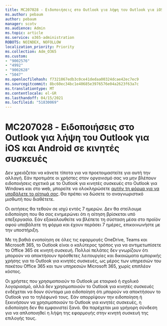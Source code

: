 ```yaml
---
title: MC207028 - Ειδοποιήσεις στο Outlook για λήψη του Outlook για iOS και Android σε κινητές συσκευές
ms.author: pebaum
author: pebaum
manager: scotv
ms.audience: Admin
ms.topic: article
ms.service: o365-administration
ROBOTS: NOINDEX, NOFOLLOW
localization_priority: Priority
ms.collection: Adm_O365
ms.custom:
- "9002576"
- "4992"
- "9002628"
- "5047"
ms.openlocfilehash: f7321067edb3c0ce41dedaa00324dcae42ec7ec9
ms.sourcegitcommit: 8bc60ec34bc1e40685e3976576e04a2623f63a7c
ms.translationtype: MT
ms.contentlocale: el-GR
ms.lasthandoff: 04/15/2021
ms.locfileid: "51830069"
---
```

# <a name="mc207028---notifications-in-outlook-to-obtain-outlook-for-ios-and-android-on-mobile-devices"></a>MC207028 - Ειδοποιήσεις στο Outlook για λήψη του Outlook για iOS και Android σε κινητές συσκευές

Δεν χρειάζεται να κάνετε τίποτα για να προετοιμαστείτε για αυτή την αλλαγή. Εάν προτιμάτε οι χρήστες στον οργανισμό σας να μην βλέπουν ειδοποιήσεις σχετικά με το Outlook για κινητές συσκευές στο Outlook για Windows και στο web, μπορείτε να ολοκληρώσετε [αυτήν τη φόρμα για να υποβάλετε το αίτημά σας](https://aka.ms/MC207028). Θα πρέπει να δώσετε το αναγνωριστικό μισθωτή που διαθέτετε. 

Οι αιτήσεις θα τεθούν σε ισχύ εντός 7 ημερών. Δεν θα στείλουμε ειδοποίηση που θα σας ενημερώνει ότι η αίτηση βρίσκεται υπό επεξεργασία. Εάν εξακολουθείτε να βλέπετε τη σύσταση μέσα στο προϊόν αφού υποβάλατε τη φόρμα και έχουν περάσει 7 ημέρες, επικοινωνήστε με την υποστήριξη.

Με τη βαθιά ενοποίηση σε όλες τις εφαρμογές OneDrive, Teams και Microsoft 365, το Outlook είναι ο καλύτερος τρόπος για να αντιμετωπίσετε το Office 365 σε κινητή συσκευή. Πολλοί πελάτες δεν γνωρίζουν ότι μπορούν να αποκτήσουν πρόσθετες λειτουργίες και δικαιώματα εμπορικής χρήσης για το Outlook για κινητές συσκευές, ως μέρος των υπηρεσιών του πακέτου Office 365 και των υπηρεσιών Microsoft 365, χωρίς επιπλέον κόστος.

Οι χρήστες που χρησιμοποιούν το Outlook με εταιρικό ή σχολικό λογαριασμό, αλλά δεν χρησιμοποιούν το Outlook για κινητές συσκευές ενδέχεται να δουν σύντομα μια ειδοποίηση ότι μπορούν να αποκτήσουν το Outlook για το τηλέφωνό τους. Εάν απορρίψουν την ειδοποίηση ή ξεκινήσουν να χρησιμοποιούν το Outlook για κινητές συσκευές, η ειδοποίηση δεν θα εμφανιστεί ξανά. Θα παρέχεται μια γρήγορη σύνδεση για να απλοποιηθεί η λήψη της εφαρμογής στην κινητή συσκευή της επιλογής τους.

